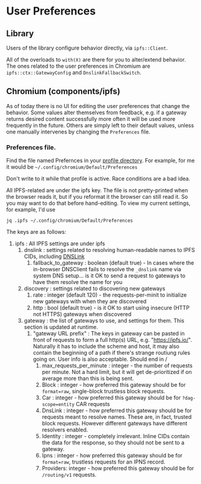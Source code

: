 # User Preferences 

## Library

Users of the library configure behavior directly, via `ipfs::Client`.

All of the overloads to `with(X)` are there for you to alter/extend behavior. 
The ones related to the user preferences in Chromium are `ipfs::ctx::GatewayConfig` and `DnslinkFallbackSwitch`.

## Chromium (components/ipfs)

As of today there is no UI for editing the user preferences that change the behavior. 
Some values alter themselves from feedback, e.g. if a gateway returns desired content successfully more often it will be used more frequently in the future.
Others are simply left to their default values, unless one manually intervenes by changing the `Preferences` file.

### Preferences file.

Find the file named Prefernces in your 
[profile directory](https://chromium.googlesource.com/chromium/src.git/+/HEAD/docs/user_data_dir.md#Current-Location).
For example, for me it would be `~/.config/chromium/Default/Preferences`

Don't write to it while that profile is active. Race conditions are a bad idea.

All IPFS-related are under the ipfs key. 
The file is not pretty-printed when the browser reads it, but if you reformat it the browser can still read it. 
So you may want to do that before hand-editing.
To view my current settings, for example, I'd use 

`jq .ipfs ~/.config/chromium/Default/Preferences`

The keys are as follows:


1. ipfs : All IPFS settings are under ipfs
    1. dnslink : settings related to resolving human-readable names to IPFS CIDs, including [DNSLink](https://dnslink.dev/)
        1. fallback_to_gateway : boolean (default true) - In cases where the in-browser DNSClient fails to resolve the `_dnslink` name via system DNS setup... is it OK to send a request to gateways to have them resolve the name for you
    2. discovery : settings related to discovering new gateways
        1. rate : integer (default 120) - the requests-per-minit to initialize new gateways with when they are discovered
        2. http : bool (default true) - is it OK to start using insecure (HTTP not HTTPS) gateways when discovered
    3. gateway : the list of gateways to use, and settings for them. This section is updated at runtime.
        1. "gateway URL prefix" : The keys in gateway can be pasted in front of requests to form a full http(s) URL, e.g. "https://ipfs.io/". Naturally it has to include the scheme and host, it may also contain the beginning of a path if there's strange routiung rules going on. User info is also acceptable. Should end in /
            1. max_requests_per_minute : integer - the number of requests per minute. Not a hard limit, but it will get de-prioritized if on average more than this is being sent.
            2. Block    : integer - how preferred this gateway should be for `format=raw`, single-block trustless block requests.
            3. Car      : integer - how preferred this gateway should be for `?dag-scope=entity` CAR requests
            4. DnsLink  : integer - how preferred this gateway should be for requests meant to resolve names. These are, in fact, trusted block requests. However different gateways have different resolvers enabled.
            5. Identity : integer - completely irrelevant. Inline CIDs contain the data for the response, so they should not be sent to a gateway.
            6. Ipns     : integer - how preferred this gateway should be for `format=raw`, trustless requests for an IPNS record.
            7. Providers: integer - how preferred this gateway should be for `/routing/v1` requests.
